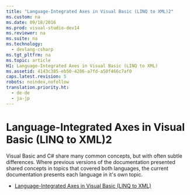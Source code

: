 ```yaml
---
title: "Language-Integrated Axes in Visual Basic (LINQ to XML)2"
ms.custom: na
ms.date: 09/18/2016
ms.prod: visual-studio-dev14
ms.reviewer: na
ms.suite: na
ms.technology: 
  - devlang-csharp
ms.tgt_pltfrm: na
ms.topic: article
H1: Language-Integrated Axes in Visual Basic (LINQ to XML)
ms.assetid: 4143c385-eb50-4286-a7fd-a50f466c7af0
caps.latest.revision: 5
robots: noindex,nofollow
translation.priority.ht: 
  - de-de
  - ja-jp
---
```

# Language-Integrated Axes in Visual Basic (LINQ to XML)2
Visual Basic and C# share many common concepts, but with often subtle differences. Where previous versions of the documentation presented shared concepts in topics that covered both languages, the current documentation presents each language in it's own topic.  
  
-   [Language-Integrated Axes in Visual Basic (LINQ to XML)](../vs140/Language-Integrated-Axes-in-Visual-Basic--LINQ-to-XML-1.md)